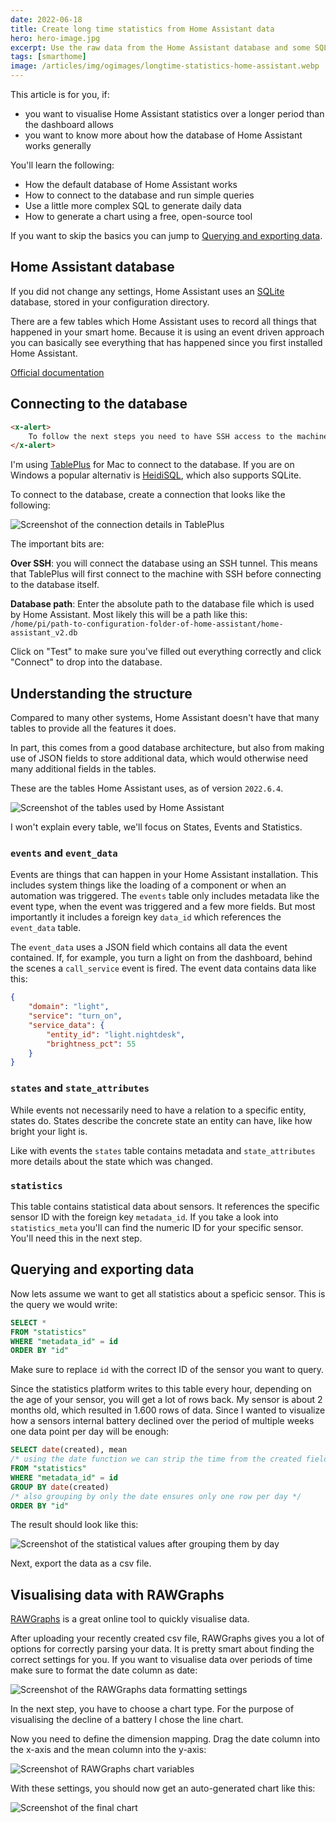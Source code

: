```yaml
---
date: 2022-06-18
title: Create long time statistics from Home Assistant data
hero: hero-image.jpg
excerpt: Use the raw data from the Home Assistant database and some SQL to visualise data over longer periods of time.
tags: [smarthome]
image: /articles/img/ogimages/longtime-statistics-home-assistant.webp
---
```


This article is for you, if:

-   you want to visualise Home Assistant statistics over a longer period than the dashboard allows
-   you want to know more about how the database of Home Assistant works generally

You'll learn the following:

-   How the default database of Home Assistant works
-   How to connect to the database and run simple queries
-   Use a little more complex SQL to generate daily data
-   How to generate a chart using a free, open-source tool

If you want to skip the basics you can jump to [Querying and exporting data](#querying-and-exporting-data).

## Home Assistant database

If you did not change any settings, Home Assistant uses an [SQLite](https://www.sqlite.org/index.html) database, stored in your configuration directory.

There are a few tables which Home Assistant uses to record all things that happened in your smart home. Because it is using an event driven approach you can basically see everything that has happened since you first installed Home Assistant.

[Official documentation](https://www.home-assistant.io/docs/backend/database/)

## Connecting to the database

```html +parse
<x-alert>
    To follow the next steps you need to have SSH access to the machine running Home Assistant.
</x-alert>
```

I'm using [TablePlus](https://tableplus.com/) for Mac to connect to the database. If you are on Windows a popular alternativ is [HeidiSQL](https://www.heidisql.com/), which also supports SQLite.

To connect to the database, create a connection that looks like the following:

![Screenshot of the connection details in TablePlus](tableplus-connection-details.png)

The important bits are:

**Over SSH**: you will connect the database using an SSH tunnel. This means that TablePlus will first connect to the machine with SSH before connecting to the database itself.

**Database path**: Enter the absolute path to the database file which is used by Home Assistant. Most likely this will be a path like this:  
`/home/pi/path-to-configuration-folder-of-home-assistant/home-assistant_v2.db`

Click on "Test" to make sure you've filled out everything correctly and click "Connect" to drop into the database.

## Understanding the structure

Compared to many other systems, Home Assistant doesn't have that many tables to provide all the features it does.

In part, this comes from a good database architecture, but also from making use of JSON fields to store additional data, which would otherwise need many additional fields in the tables.

These are the tables Home Assistant uses, as of version `2022.6.4`.

![Screenshot of the tables used by Home Assistant](home-assistant-tables.png)

I won't explain every table, we'll focus on States, Events and Statistics.

### `events` and `event_data`

Events are things that can happen in your Home Assistant installation. This includes system things like the loading of a component or when an automation was triggered. The `events` table only includes metadata like the event type, when the event was triggered and a few more fields. But most importantly it includes a foreign key `data_id` which references the `event_data` table.

The `event_data` uses a JSON field which contains all data the event contained. If, for example, you turn a light on from the dashboard, behind the scenes a `call_service` event is fired. The event data contains data like this:

```json
{
	"domain": "light",
	"service": "turn_on",
	"service_data": {
		"entity_id": "light.nightdesk",
		"brightness_pct": 55
	}
}
```

### `states` and `state_attributes`

While events not necessarily need to have a relation to a specific entity, states do. States describe the concrete state an entity can have, like how bright your light is.

Like with events the `states` table contains metadata and `state_attributes` more details about the state which was changed.

### `statistics`

This table contains statistical data about sensors. It references the specific sensor ID with the foreign key `metadata_id`. If you take a look into `statistics_meta` you'll can find the numeric ID for your specific sensor. You'll need this in the next step.

## Querying and exporting data

Now lets assume we want to get all statistics about a speficic sensor. This is the query we would write:

```sql
SELECT *
FROM "statistics"
WHERE "metadata_id" = id
ORDER BY "id"
```

Make sure to replace `id` with the correct ID of the sensor you want to query.

Since the statistics platform writes to this table every hour, depending on the age of your sensor, you will get a lot of rows back. My sensor is about 2 months old, which resulted in 1.600 rows of data. Since I wanted to visualize how a sensors internal battery declined over the period of multiple weeks one data point per day will be enough:

```sql
SELECT date(created), mean
/* using the date function we can strip the time from the created field */
FROM "statistics"
WHERE "metadata_id" = id
GROUP BY date(created)
/* also grouping by only the date ensures only one row per day */
ORDER BY "id"
```

The result should look like this:

![Screenshot of the statistical values after grouping them by day](grouped-result.png)

Next, export the data as a csv file.

## Visualising data with RAWGraphs

[RAWGraphs](https://www.rawgraphs.io/) is a great online tool to quickly visualise data.

After uploading your recently created csv file, RAWGraphs gives you a lot of options for correctly parsing your data. It is pretty smart about finding the correct settings for you. If you want to visualise data over periods of time make sure to format the date column as date:

![Screenshot of the RAWGraphs data formatting settings](rawgraphs-data-settings.png)

In the next step, you have to choose a chart type. For the purpose of visualising the decline of a battery I chose the line chart.

Now you need to define the dimension mapping. Drag the date column into the x-axis and the mean column into the y-axis:

![Screenshot of RAWGraphs chart variables](chart-variables.png)

With these settings, you should now get an auto-generated chart like this:

![Screenshot of the final chart](final-chart.png)
